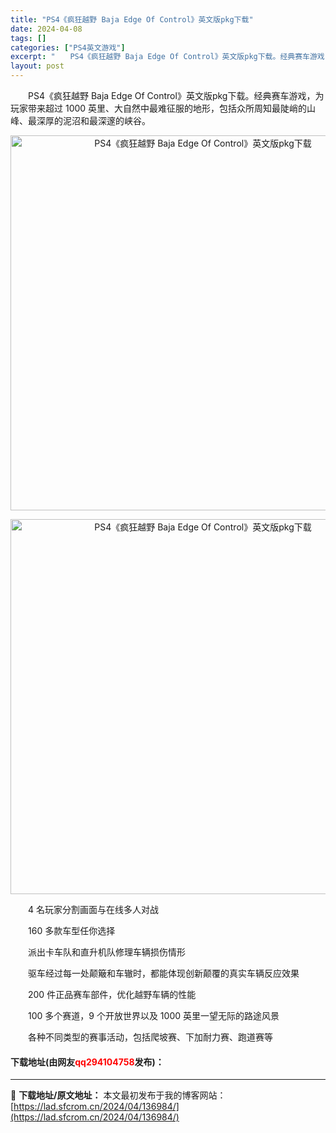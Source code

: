 ```yaml
---
title: "PS4《疯狂越野 Baja Edge Of Control》英文版pkg下载"
date: 2024-04-08
tags: []
categories: ["PS4英文游戏"]
excerpt: "　　PS4《疯狂越野 Baja Edge Of Control》英文版pkg下载。经典赛车游戏，为玩家带来超过 1000 英里、大自然中最难征服的地形，包括众所周知最陡峭的山峰、最深厚的泥沼和最深邃的峡谷。 　　4 名玩家分割画面与在线多人对战 　　160 多款车型任你选择 　　派出卡车队和直升机队&hellip;"
layout: post
---
```


 <p>　　PS4《疯狂越野 Baja Edge Of Control》英文版pkg下载。经典赛车游戏，为玩家带来超过 1000 英里、大自然中最难征服的地形，包括众所周知最陡峭的山峰、最深厚的泥沼和最深邃的峡谷。</p> <p align="center"><img align="" border="0" src="https://lad.sfcrom.cn/wp-content/uploads/2024/04/20240408_6613a5893cc8b.webp" width="600" alt="PS4《疯狂越野 Baja Edge Of Control》英文版pkg下载" /></p> <p align="center"><img align="" border="0" src="https://lad.sfcrom.cn/wp-content/uploads/2024/04/20240408_6613a589a6950.webp" width="600" alt="PS4《疯狂越野 Baja Edge Of Control》英文版pkg下载" /></p> <p>　　4 名玩家分割画面与在线多人对战</p> <p>　　160 多款车型任你选择</p> <p>　　派出卡车队和直升机队修理车辆损伤情形</p> <p>　　驱车经过每一处颠簸和车辙时，都能体现创新颠覆的真实车辆反应效果</p> <p>　　200 件正品赛车部件，优化越野车辆的性能</p> <p>　　100 多个赛道，9 个开放世界以及 1000 英里一望无际的路途风景</p> <p>　　各种不同类型的赛事活动，包括爬坡赛、下加耐力赛、跑道赛等</p> <p><h4>下载地址(由网友<font color="red">qq294104758</font>发布)：</h4></p> 

---
📖 **下载地址/原文地址：** 本文最初发布于我的博客网站：[https://lad.sfcrom.cn/2024/04/136984/](https://lad.sfcrom.cn/2024/04/136984/)
